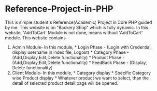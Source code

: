 # Reference-Project-in-PHP

This is simple student's Reference(Academic) Project in Core PHP guided by me. 
This website is on "Backery Shop" which is fully dynamic. 
In this website, 'AddToCart' Module is not done, means without 'AddToCart' module.
This website contains- 
  1. Admin Module- 
           In this module,
              * Login Phase     - (Login with Credential, display username in index file, Logout)
              * Category Phase  - (Add,Display,Edit,Delete functionality)
              * Product Phase   - (Add,Display,Edit,Delete functionality)
              * FeedBack Phase  - (Display, Delete functionality)
  2. Client Module-
           In this module,
              * Category display
              * Specific Category wise Product display
              * Whatever product we want to select, than the detail of selected product detail page will be opened.
              
              

